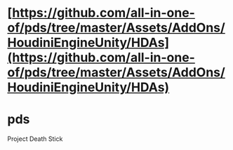 # [https://github.com/all-in-one-of/pds/tree/master/Assets/AddOns/HoudiniEngineUnity/HDAs](https://github.com/all-in-one-of/pds/tree/master/Assets/AddOns/HoudiniEngineUnity/HDAs)
# pds
Project Death Stick
